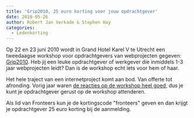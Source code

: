 ```yaml
---
title: 'Grip2010, 25 euro korting voor jouw opdrachtgever'
date: 2010-05-26
author: Robert Jan Verkade & Stephen Hay
categories:
  - Ledenkorting
---
```


Op 22 en 23 juni 2010 wordt in Grand Hotel Karel V te Utrecht een tweedaagse workshop voor opdrachtgevers van webprojecten gegeven: [Grip2010](http://grip2010.nl/). Heb jij een leuke opdrachtgever of werkgever die inmiddels 1-3 jaar webprojecten leidt? Dan is de workshop echt iets voor hem of haar.

Het hele traject van een internetproject komt aan bod. Van offerte tot afronding. Vorig jaar waren [de reacties op de workshop heel goed](http://www.grip2010.nl/over/#ervaringen), dus je kunt je opdrachtgever gerust op de workshop attenderen.

Als lid van Fronteers kun je de kortingscode "fronteers" geven en dan krijgt je opdrachtgever 25 euro korting bij de aanmelding.
